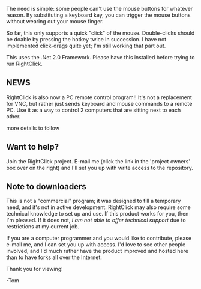 The need is simple: some people can't use the mouse buttons for whatever reason. By substituting a keyboard key, you can trigger the mouse buttons without wearing out your mouse finger.

So far, this only supports a quick "click" of the mouse. Double-clicks should be doable by pressing the hotkey twice in succession. I have not implemented click-drags quite yet; I'm still working that part out.

This uses the .Net 2.0 Framework. Please have this installed before trying to run RightClick.

## NEWS ##
RightClick is also now a PC remote control program!! It's not a replacement for VNC, but rather just sends keyboard and mouse commands to a remote PC. Use it as a way to control 2 computers that are sitting next to each other.

more details to follow

## Want to help? ##
Join the RightClick project. E-mail me (click the link in the 'project owners' box over on the right) and I'll set you up with write access to the repository.

## Note to downloaders ##
This is not a "commercial" program; it was designed to fill a temporary need, and it's not in active development. RightClick may also require some technical knowledge to set up and use. If this product works for you, then I'm pleased. If it does not, _I am not able to offer technical support_ due to restrictions at my current job.

If you are a computer programmer and you would like to contribute, please e-mail me, and I can set you up with access. I'd love to see other people involved, and I'd much rather have the product improved and hosted here than to have forks all over the Internet.

Thank you for viewing!

-Tom